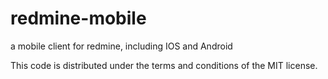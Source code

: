 redmine-mobile
==============

a mobile client for redmine, including IOS and Android

This code is distributed under the terms and conditions of the MIT license.
